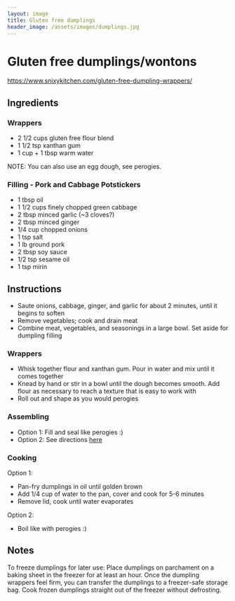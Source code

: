 ```yaml
---
layout: image
title: Gluten free dumplings
header_image: /assets/images/dumplings.jpg
---
```


# Gluten free dumplings/wontons

https://www.snixykitchen.com/gluten-free-dumpling-wrappers/

## Ingredients

### Wrappers

 * 2 1/2 cups gluten free flour blend
 * 1 1/2 tsp xanthan gum
 * 1 cup + 1 tbsp warm water

NOTE: You can also use an egg dough, see perogies.

### Filling - Pork and Cabbage Potstickers

 * 1 tbsp oil
 * 1 1/2 cups finely chopped green cabbage
 * 2 tbsp minced garlic (~3 cloves?)
 * 2 tbsp minced ginger
 * 1/4 cup chopped onions
 * 1 tsp salt
 * 1 lb ground pork
 * 2 tbsp soy sauce
 * 1/2 tsp sesame oil
 * 1 tsp mirin


## Instructions

 * Saute onions, cabbage, ginger, and garlic for about 2 minutes, until it begins to soften
 * Remove vegetables; cook and drain meat
 * Combine meat, vegetables, and seasonings in a large bowl. Set aside for dumpling filling

### Wrappers

 * Whisk together flour and xanthan gum. Pour in water and mix until it comes together
 * Knead by hand or stir in a bowl until the dough becomes smooth. Add flour as necessary to reach a texture that is easy to work with
 * Roll out and shape as you would perogies

### Assembling

 * Option 1: Fill and seal like perogies :)
 * Option 2: See directions [here](https://healthynibblesandbits.com/pork-and-cabbage-potstickers/)

### Cooking

Option 1:

 * Pan-fry dumplings in oil until golden brown
 * Add 1/4 cup of water to the pan, cover and cook for 5-6 minutes
 * Remove lid, cook until water evaporates

Option 2:

 * Boil like with perogies :)

## Notes

To freeze dumplings for later use: Place dumplings on parchament on a baking sheet in the freezer for at least an hour. Once the dumpling wrappers feel firm, you can transfer the dumplings to a freezer-safe storage bag. Cook frozen dumplings straight out of the freezer without defrosting.
